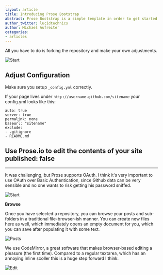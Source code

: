 ```yaml
---
layout: article
title: Introducing Prose Bootstrap
abstract: Prose Bootstrap is a simple template in order to get started with Jekyll.
author_twitter: lucidtechnics
author: Michael Aufreiter
categories:
- articles
---
```



All you have to do is forking the repository and make your own adjustments.

![Start](http://f.cl.ly/items/0t0A170b2Y093F2u1w45/Screen%20Shot%202012-05-23%20at%205.48.45%20PM.png)

Adjust Configuration
-----------------

Make sure you setup `_config.yml` correctly.

If your page lives under `http://username.github.com/sitename` your config.yml looks like this:

    auto: true
    server: true
    permalink: none
    baseurl: "sitename"
    exclude:
    - .gitignore
    - README.md


Use Prose.io to edit the contents of your site
published: false
---

--------------

It was challenging, but Prose supports OAuth. I think it's very important to use OAuth over Basic Authentication, since Github data can be very sensible and no one wants to risk getting his password sniffed.

![Start](http://f.cl.ly/items/0t0A170b2Y093F2u1w45/Screen%20Shot%202012-05-23%20at%205.48.45%20PM.png)


**Browse**


Once you have selected a repository, you can browse your posts and sub-folders in a traditional file-browser-ish manner. You can create new files here as well, which immediately opens an empty document for you, which you can save after populating it with some text.

![Posts](http://f.cl.ly/items/0e0D1s292j422S0N3723/Screen%20Shot%202012-05-23%20at%204.58.48%20PM.png)


We use CodeMirror, a great software that makes browser-based editing a pleasure (the first time). Compared to a regular textarea, which has an annoying inline scoller this is a huge step forward I think.

![Edit](http://f.cl.ly/items/3E0Q2K3V0M3z1O2j1r1H/Screen%20Shot%202012-05-22%20at%201.53.28%20AM.png)